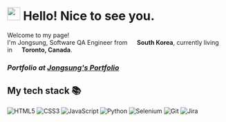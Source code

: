 <h1><img src="https://emojis.slackmojis.com/emojis/images/1531849430/4246/blob-sunglasses.gif?1531849430" width="30"/> Hello! Nice to see you.</h1>


<p>Welcome to my page! </br> I'm Jongsung, Software QA Engineer from <img src="https://cdn-icons-png.flaticon.com/512/317/317314.png" width="14"/> <b>South Korea</b>, currently living in <img src="https://cdn-icons-png.flaticon.com/512/317/317142.png" width="14"/> <b>Toronto, Canada</b>. </p>

<p>
  <em>
  <h3>
    Portfolio at 
    <a href="https://jongsungbae.github.io/portfolio/" target="_blank">
      Jongsung's Portfolio
    </a>
  </h3>
  </em>
</p>

<h2> My tech stack 📚 </h2>

![HTML5](https://img.shields.io/badge/-HTML5-F05032?style=for-the-badge&logo=html5&logoColor=ffffff)
![CSS3](https://img.shields.io/badge/-CSS3-007ACC?style=for-the-badge&logo=css3)
![JavaScript](https://img.shields.io/badge/-JavaScript-%23F7DF1C?style=for-the-badge&logo=javascript&logoColor=000000&labelColor=%23F7DF1C&color=%23FFCE5A)
![Python](https://img.shields.io/badge/-Python-222222?style=for-the-badge&logo=python)
![Selenium](https://img.shields.io/badge/-Selenium-222222?style=for-the-badge&logo=selenium)
![Git](https://img.shields.io/badge/-Git-F05032?style=for-the-badge&logo=git&logoColor=ffffff)
![Jira](https://img.shields.io/badge/-Jira-222222?style=for-the-badge&logo=jira)


